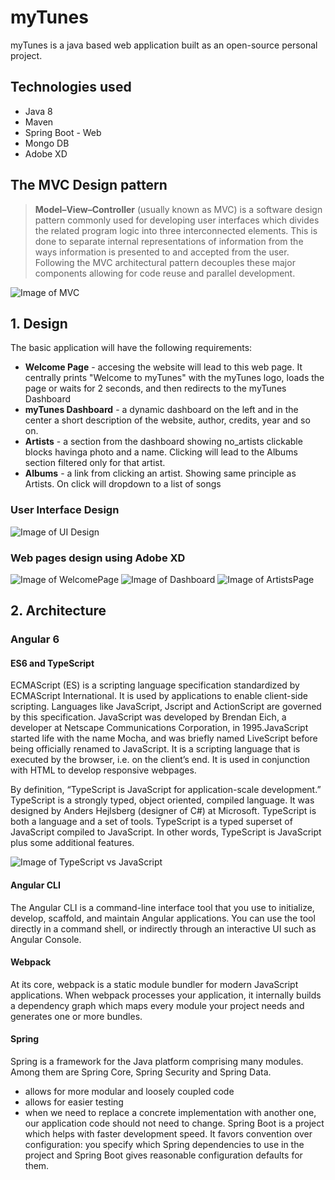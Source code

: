 ﻿# myTunes
myTunes is a java based web application built as an open-source personal project.

## Technologies used
* Java 8
* Maven
* Spring Boot - Web
* Mongo DB
* Adobe XD

## The MVC Design pattern
><b>Model–View–Controller</b> (usually known as MVC) is a software design pattern commonly used for developing user interfaces which divides the related program logic into three interconnected elements. This is done to separate internal representations of information from the ways information is presented to and accepted from the user. Following the MVC architectural pattern decouples these major components allowing for code reuse and parallel development.

![Image of MVC](https://i.imgur.com/90JjzgO.png)

## 1. Design

The basic application will have the following requirements:
* <b>Welcome Page</b> - accesing the website will lead to this web page. It centrally prints "Welcome to myTunes" with the myTunes logo, loads the page or waits for 2 seconds, and then redirects to the myTunes Dashboard
* <b>myTunes Dashboard</b> - a dynamic dashboard on the left and in the center a short description of the website, author, credits, year and so on.
* <b>Artists</b> - a section from the dashboard showing no_artists clickable blocks havinga photo and a name. Clicking will lead to the Albums section filtered only for that artist.
* <b>Albums</b> - a link from clicking an artist. Showing same principle as Artists. On click will dropdown to a list of songs

### User Interface Design
![Image of UI Design](https://raw.githubusercontent.com/WebToLearn/fx-trading-app/master/Week_03/Exercise/Img/Assets-VD.png)

### Web pages design using Adobe XD
![Image of WelcomePage](https://i.imgur.com/Y7UhtEK.png)
![Image of Dashboard](https://i.imgur.com/615HGUA.png)
![Image of ArtistsPage](https://i.imgur.com/qNPuxn4.png)


## 2. Architecture

### Angular 6
#### ES6 and TypeScript
ECMAScript (ES) is a scripting language specification standardized by ECMAScript International. It is used by applications to enable client-side scripting. Languages like JavaScript, Jscript and ActionScript are governed by this specification.
JavaScript was developed by Brendan Eich, a developer at Netscape Communications Corporation, in 1995.JavaScript started life with the name Mocha, and was briefly named LiveScript before being officially renamed to JavaScript. It is a scripting language that is executed by the browser, i.e. on the client’s end. It is used in conjunction with HTML to develop responsive webpages.

By definition, “TypeScript is JavaScript for application-scale development.”
TypeScript is a strongly typed, object oriented, compiled language. It was designed by Anders Hejlsberg (designer of C#) at Microsoft. TypeScript is both a language and a set of tools. TypeScript is a typed superset of JavaScript compiled to JavaScript. In other words, TypeScript is JavaScript plus some additional features.

![Image of TypeScript vs JavaScript](https://www.tutorialspoint.com/typescript/images/typescript_figure.jpg)

#### Angular CLI
The Angular CLI is a command-line interface tool that you use to initialize, develop, scaffold, and maintain Angular applications. You can use the tool directly in a command shell, or indirectly through an interactive UI such as Angular Console.
#### Webpack
At its core, webpack is a static module bundler for modern JavaScript applications. When webpack processes your application, it internally builds a dependency graph which maps every module your project needs and generates one or more bundles.

#### Spring
Spring is a framework for the Java platform comprising many modules. Among them are Spring Core, Spring Security and Spring Data.
* allows for more modular and loosely coupled code
* allows for easier testing
* when we need to replace a concrete implementation with another one, our application code should not need to change.
Spring Boot is a project which helps with faster development speed.
It favors convention over configuration: you specify which Spring dependencies to use in the project and Spring Boot gives reasonable configuration defaults for them.

